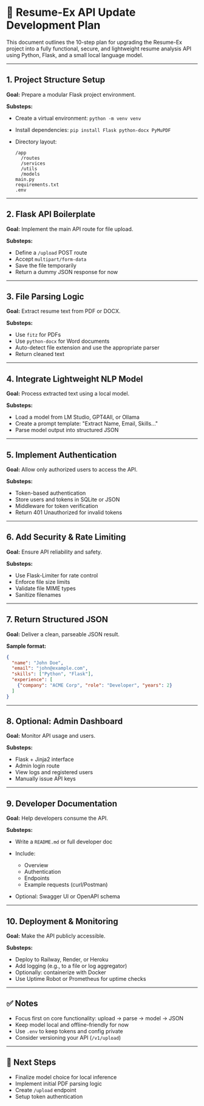 # 📄 Resume-Ex API Update Development Plan

This document outlines the 10-step plan for upgrading the Resume-Ex project into a fully functional, secure, and lightweight resume analysis API using Python, Flask, and a small local language model.

---

## 1. Project Structure Setup

**Goal:** Prepare a modular Flask project environment.

**Substeps:**

* Create a virtual environment: `python -m venv venv`
* Install dependencies: `pip install Flask python-docx PyMuPDF`
* Directory layout:

  ```
  /app
    /routes
    /services
    /utils
    /models
  main.py
  requirements.txt
  .env
  ```

---

## 2. Flask API Boilerplate

**Goal:** Implement the main API route for file upload.

**Substeps:**

* Define a `/upload` POST route
* Accept `multipart/form-data`
* Save the file temporarily
* Return a dummy JSON response for now

---

## 3. File Parsing Logic

**Goal:** Extract resume text from PDF or DOCX.

**Substeps:**

* Use `fitz` for PDFs
* Use `python-docx` for Word documents
* Auto-detect file extension and use the appropriate parser
* Return cleaned text

---

## 4. Integrate Lightweight NLP Model

**Goal:** Process extracted text using a local model.

**Substeps:**

* Load a model from LM Studio, GPT4All, or Ollama
* Create a prompt template: "Extract Name, Email, Skills..."
* Parse model output into structured JSON

---

## 5. Implement Authentication

**Goal:** Allow only authorized users to access the API.

**Substeps:**

* Token-based authentication
* Store users and tokens in SQLite or JSON
* Middleware for token verification
* Return 401 Unauthorized for invalid tokens

---

## 6. Add Security & Rate Limiting

**Goal:** Ensure API reliability and safety.

**Substeps:**

* Use Flask-Limiter for rate control
* Enforce file size limits
* Validate file MIME types
* Sanitize filenames

---

## 7. Return Structured JSON

**Goal:** Deliver a clean, parseable JSON result.

**Sample format:**

```json
{
  "name": "John Doe",
  "email": "john@example.com",
  "skills": ["Python", "Flask"],
  "experience": [
    {"company": "ACME Corp", "role": "Developer", "years": 2}
  ]
}
```

---

## 8. Optional: Admin Dashboard

**Goal:** Monitor API usage and users.

**Substeps:**

* Flask + Jinja2 interface
* Admin login route
* View logs and registered users
* Manually issue API keys

---

## 9. Developer Documentation

**Goal:** Help developers consume the API.

**Substeps:**

* Write a `README.md` or full developer doc
* Include:

  * Overview
  * Authentication
  * Endpoints
  * Example requests (curl/Postman)
* Optional: Swagger UI or OpenAPI schema

---

## 10. Deployment & Monitoring

**Goal:** Make the API publicly accessible.

**Substeps:**

* Deploy to Railway, Render, or Heroku
* Add logging (e.g., to a file or log aggregator)
* Optionally: containerize with Docker
* Use Uptime Robot or Prometheus for uptime checks

---

## ✅ Notes

* Focus first on core functionality: upload → parse → model → JSON
* Keep model local and offline-friendly for now
* Use `.env` to keep tokens and config private
* Consider versioning your API (`/v1/upload`)

---

## 📌 Next Steps

* Finalize model choice for local inference
* Implement initial PDF parsing logic
* Create `/upload` endpoint
* Setup token authentication
